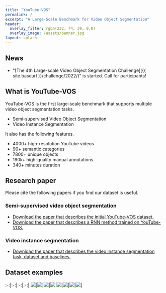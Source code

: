 ```yaml
---
title: "YouTube-VOS"
permalink: /
excerpt: "A Large-Scale Benchmark for Video Object Segmentation"
header:
  overlay_filter: rgba(232, 74, 39, 0.8)
  overlay_image: /assets/banner.jpg
layout: splash
---
```


## News
* "[The 4th Large-scale Video Object Segmentation Challenge]({{ site.baseurl }}/challenge/2022/)" is started. Call for participants!


## What is YouTube-VOS
YouTube-VOS is the first large-scale benchmark that supports multiple video object segmentation tasks. 
* Semi-supervised Video Object Segmentation
* Video Instance Segmentation

It also has the following features. 
* 4000+ high-resolution YouTube videos
* 90+ semantic categories
* 7800+ unique objects
* 190k+ high-quality manual annotations
* 340+ minutes duration


## Research paper
Please cite the following papers if you find our dataset is useful.
### Semi-supervised video object segmentation
* [Download the paper that describes the initial YouTube-VOS dataset.](https://arxiv.org/abs/1809.03327)
* [Download the paper that describes a RNN method trained on YouTube-VOS.](https://arxiv.org/abs/1809.00461)

### Video instance segmentation
* [Download the paper that describes the video instance segmentation task, dataset and baselines.](https://arxiv.org/abs/1905.04804)


## Dataset examples

:-:|:-:|:-:|:-:|
<img src="{{ site.baseurl }}/assets/samples/vos/sample1_bike.jpg"/>|<img src="{{ site.baseurl }}/assets/samples/vos/sample2_bike.jpg"/>|<img src="{{ site.baseurl }}/assets/samples/vos/sample3_bike.jpg"/>|<img src="{{ site.baseurl }}/assets/samples/vos/sample4_bike.jpg"/>
<img src="{{ site.baseurl }}/assets/samples/vos/sample1_fish.jpg"/>|<img src="{{ site.baseurl }}/assets/samples/vos/sample2_fish.jpg"/>|<img src="{{ site.baseurl }}/assets/samples/vos/sample3_fish.jpg"/>|<img src="{{ site.baseurl }}/assets/samples/vos/sample4_fish.jpg"/>|

